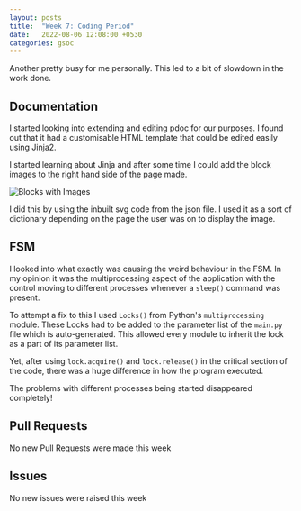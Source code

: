 ```yaml
---
layout: posts
title:  "Week 7: Coding Period"
date:   2022-08-06 12:08:00 +0530
categories: gsoc
---
```


Another pretty busy for me personally. This led to a bit of slowdown in the work done.

## Documentation

I started looking into extending and editing pdoc for our purposes. I found out that it had a customisable HTML template that could be edited easily using Jinja2.

I started learning about Jinja and after some time I could add the block images to the right hand side of the page made. 

![Blocks with Images](/gsoc2022-Toshan_Luktuke/assets/images_in_docs.png)

I did this by using the inbuilt svg code from the json file. I used it as a sort of dictionary depending on the page the user was on to display the image.




## FSM

I looked into what exactly was causing the weird behaviour in the FSM. In my opinion it was the multiprocessing aspect of the application with the control moving to different processes whenever a `sleep()` command was present.

To attempt a fix to this I used `Locks()` from Python's `multiprocessing` module. These Locks had to be added to the parameter list of the `main.py` file which is auto-generated. This allowed every module to inherit the lock as a part of its parameter list.

Yet, after using `lock.acquire()` and `lock.release()` in the critical section of the code, there was a huge difference in how the program executed.

The problems with different processes being started disappeared completely! 

## Pull Requests
No new Pull Requests were made this week
## Issues
No new issues were raised this week